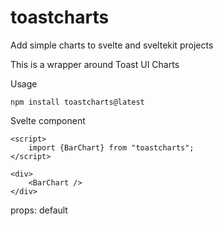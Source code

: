 # toastcharts

Add simple charts to svelte and sveltekit projects

This is a wrapper around Toast UI Charts

Usage

    npm install toastcharts@latest

Svelte component

    <script>
        import {BarChart} from "toastcharts";
    </script>

    <div>
        <BarChart />
    </div>

props: default
